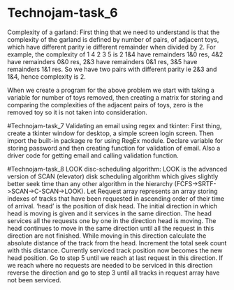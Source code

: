 # Technojam-task_6
Complexity of a garland:
First thing that we need to understand is that the complexity of the garland is defined by number of pairs, of adjacent toys, which have different parity ie different remainder when divided by 2.
For example, the complexity of 1 4 2 3 5 is 2
1&4 have remainders 1&0 res,
4&2 have remainders 0&0 res,
2&3 have remainders 0&1 res,
3&5 have remainders 1&1 res.
So we have two pairs with different parity ie 2&3 and 1&4, hence complexity is 2.

When we create a program for the above problem we start with taking a variable for number of toys removed, then creating a matrix for storing and comparing the complexities of the adjacent pairs of toys,
zero is the removed toy so it is not taken into consideration.


#Technojam-task_7
Validating an email using regex and tkinter:
First thing, create a tkinter window for desktop, a simple screen login screen.
Then import the built-in package re for using RegEx module. 
Declare variable for storing password and then creating function for validation of email.
Also a driver code for getting email and calling validation function.


#Technojam-task_8
LOOK disc-scheduling algorithm:
LOOK is the advanced version of SCAN (elevator) disk scheduling algorithm which gives slightly better seek time than any other algorithm in the hierarchy (FCFS->SRTF->SCAN->C-SCAN->LOOK).
Let Request array represents an array storing indexes of tracks that have been requested in ascending order of their time of arrival. ‘head’ is the position of disk head.
The initial direction in which head is moving is given and it services in the same direction.
The head services all the requests one by one in the direction head is moving.
The head continues to move in the same direction until all the request in this direction are not finished.
While moving in this direction calculate the absolute distance of the track from the head.
Increment the total seek count with this distance.
Currently serviced track position now becomes the new head position.
Go to step 5 until we reach at last request in this direction.
If we reach where no requests are needed to be serviced in this direction reverse the direction and go to step 3 until all tracks in request array have not been serviced.
